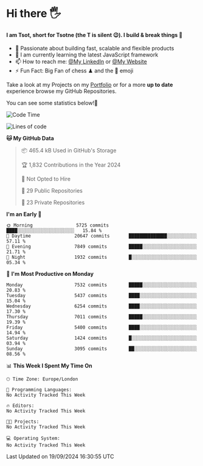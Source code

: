 # Hi there :raised_hand_with_fingers_splayed:
#### I am Tsot, short for Tsotne (the T is silent :wink:). I build & break things :space_invader:
- :telescope: Passionate about building fast, scalable and flexible products
- :seedling: I am currently learning the latest JavaScript framework 
- :mailbox: How to reach me: [@My LinkedIn](https://www.linkedin.com/in/tsotne-gvadzabia/) or [@My Website](https://tsotne.co.uk/contact)
- :zap: Fun Fact: Big Fan of chess ♟ and the 👾 emoji

Take a look at my Projects on my [Portfolio](https://tsotne.co.uk/) or for a more **up to date** experience browse my GitHub Repositories.

You can see some statistics below!:space_invader:
<!--START_SECTION:waka-->
![Code Time](http://img.shields.io/badge/Code%20Time-761%20hrs%202%20mins-blue)

![Lines of code](https://img.shields.io/badge/From%20Hello%20World%20I%27ve%20Written-12.8%20million%20lines%20of%20code-blue)

**🐱 My GitHub Data** 

> 📦 465.4 kB Used in GitHub's Storage 
 > 
> 🏆 1,832 Contributions in the Year 2024
 > 
> 🚫 Not Opted to Hire
 > 
> 📜 29 Public Repositories 
 > 
> 🔑 23 Private Repositories 
 > 
**I'm an Early 🐤** 

```text
🌞 Morning                5725 commits        ████░░░░░░░░░░░░░░░░░░░░░   15.84 % 
🌆 Daytime                20647 commits       ██████████████░░░░░░░░░░░   57.11 % 
🌃 Evening                7849 commits        █████░░░░░░░░░░░░░░░░░░░░   21.71 % 
🌙 Night                  1932 commits        █░░░░░░░░░░░░░░░░░░░░░░░░   05.34 % 
```
📅 **I'm Most Productive on Monday** 

```text
Monday                   7532 commits        █████░░░░░░░░░░░░░░░░░░░░   20.83 % 
Tuesday                  5437 commits        ████░░░░░░░░░░░░░░░░░░░░░   15.04 % 
Wednesday                6254 commits        ████░░░░░░░░░░░░░░░░░░░░░   17.30 % 
Thursday                 7011 commits        █████░░░░░░░░░░░░░░░░░░░░   19.39 % 
Friday                   5400 commits        ████░░░░░░░░░░░░░░░░░░░░░   14.94 % 
Saturday                 1424 commits        █░░░░░░░░░░░░░░░░░░░░░░░░   03.94 % 
Sunday                   3095 commits        ██░░░░░░░░░░░░░░░░░░░░░░░   08.56 % 
```


📊 **This Week I Spent My Time On** 

```text
🕑︎ Time Zone: Europe/London

💬 Programming Languages: 
No Activity Tracked This Week

🔥 Editors: 
No Activity Tracked This Week

🐱‍💻 Projects: 
No Activity Tracked This Week

💻 Operating System: 
No Activity Tracked This Week
```


 Last Updated on 19/09/2024 16:30:55 UTC
<!--END_SECTION:waka-->
